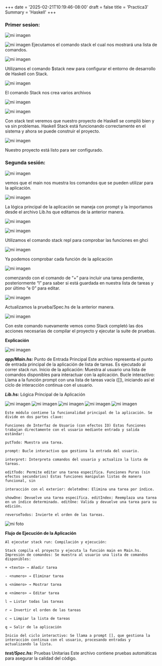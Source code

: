 +++
date = '2025-02-21T10:19:46-08:00'
draft = false
title = 'Practica3'
Summary = 'Haskell'
+++

### Primer sesion:
 ![mi imagen](ph1.png)
 
 ![mi imagen](ph2.png)
Ejecutamos el comando stack el cual nos mostrará una lista de comandos.

![mi imagen](ph3.png)

Utilizamos el comando $stack new para configurar el entorno de desarrollo de Haskell con Stack.

![mi imagen](ph4.png)

El comando Stack nos crea varios archivos

![mi imagen](ph5.png)

![mi imagen](ph6.png)

Con stack test veremos que nuestro proyecto de Haskell se compiló bien y va sin problemas. Haskell Stack está funcionando correctamente en el sistema y ahora se puede construir el proyecto.

![mi imagen](ph7.png)

Nuestro proyecto está listo para ser configurado.

### Segunda sesión:

![mi imagen](ph8.png)

vemos que el main nos muestra los comandos que se pueden utilizar para la aplicación.

![mi imagen](ph9.png)

La lógica principal de la aplicación se maneja con prompt y la importamos desde el archivo Lib.hs que editamos de la anterior manera.

![mi imagen](ph10.png)

![mi imagen](ph11.png)

Utilizamos el comando stack repl para comprobar las funciones en ghci

![mi imagen](ph12.png)

Ya podemos comprobar cada función de la aplicación

![mi imagen](ph13.png)

comenzando con el comando de “+” para incluir una tarea pendiente, posteriormente “l” para saber si está guardada en nuestra lista de tareas y por último “e 0” para editar.

![mi imagen](ph14.png)

Actualizamos la prueba/Spec.hs de la anterior manera.

![mi imagen](ph15.png)

Con este comando nuevamente vemos como Stack completó las dos acciones necesarias de compilar el proyecto y ejecutar la suite de pruebas.

**Explicación**

![mi imagen](ph16.png)

**_app/Main.hs:_** 
Punto de Entrada Principal Este archivo representa el punto de entrada principal de la aplicación de lista de tareas. Es ejecutado al correr stack run. Inicio de la aplicación: Muestra al usuario una lista de comandos disponibles para interactuar con la aplicación. Bucle interactivo: Llama a la función prompt con una lista de tareas vacía ([]), iniciando así el ciclo de interacción continua con el usuario.

**_Lib.hs:_** Lógica Principal de la Aplicación

![mi imagen](ph17.png)
![mi imagen](ph18.png)
![mi imagen](ph19.png)
![mi imagen](ph20.png)
![mi imagen](ph21.png)

```
Este módulo contiene la funcionalidad principal de la aplicación. Se divide en dos partes clave:

Funciones de Interfaz de Usuario (con efectos IO) Estas funciones trabajan directamente con el usuario mediante entrada y salida estándar: 

putTodo: Muestra una tarea. 

prompt: Bucle interactivo que gestiona la entrada del usuario. 

interpret: Interpreta comandos del usuario y actualiza la lista de tareas.

editTodo: Permite editar una tarea específica. Funciones Puras (sin efectos secundarios) Estas funciones manipulan listas de manera funcional, sin 

interacción con el exterior: deleteOne: Elimina una tarea por índice. 

showOne: Devuelve una tarea específica. editIndex: Reemplaza una tarea en un índice determinado. editOne: Valida y devuelve una tarea para su edición.

reverseTodos: Invierte el orden de las tareas.
```

![mi foto](ph22.png)

**Flujo de Ejecución de la Aplicación** 
```
Al ejecutar stack run: Compilación y ejecución: 

Stack compila el proyecto y ejecuta la función main en Main.hs. Impresión de comandos: Se muestra al usuario una lista de comandos disponibles:

+ <texto> → Añadir tarea

- <numero> → Eliminar tarea

s <número> → Mostrar tarea

e <número> → Editar tarea 

l → Listar todas las tareas 

r → Invertir el orden de las tareas 

c → Limpiar la lista de tareas 

q → Salir de la aplicación 

Inicio del ciclo interactivo: Se llama a prompt [], que gestiona la interacción continua con el usuario, procesando entradas y actualizando la lista.
```
**_test/Spec.hs:_** Pruebas Unitarias Este archivo contiene pruebas automáticas para asegurar la calidad del código.